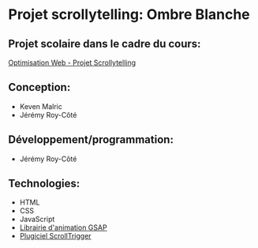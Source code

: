 # Projet scrollytelling: Ombre Blanche

## Projet scolaire dans le cadre du cours:

[Optimisation Web - Projet Scrollytelling](https://tim-montmorency.com/timdoc/582-424MO/projet-scrollytelling/)

## Conception:

* Keven Malric
* Jérémy Roy-Côté

## Développement/programmation:

* Jérémy Roy-Côté

## Technologies:

* HTML
* CSS
* JavaScript
* [Librairie d'animation GSAP](https://gsap.com/)
* [Plugiciel ScrollTrigger](https://gsap.com/docs/v3/Plugins/ScrollTrigger/)
